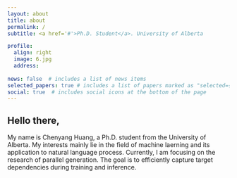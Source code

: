 ```yaml
---
layout: about
title: about
permalink: /
subtitle: <a href='#'>Ph.D. Student</a>. University of Alberta

profile:
  align: right
  image: 6.jpg
  address: 
    
news: false  # includes a list of news items
selected_papers: true # includes a list of papers marked as "selected={true}"
social: true  # includes social icons at the bottom of the page
---
```


## Hello there,

My name is Chenyang Huang, a Ph.D. student from the University of Alberta. My interests mainly lie in the field of machine laerning and its application to natural language process. Currently, I am focusing on the research of parallel generation. The goal is to efficiently capture target dependencies during training and inference.